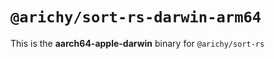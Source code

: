 # `@arichy/sort-rs-darwin-arm64`

This is the **aarch64-apple-darwin** binary for `@arichy/sort-rs`
